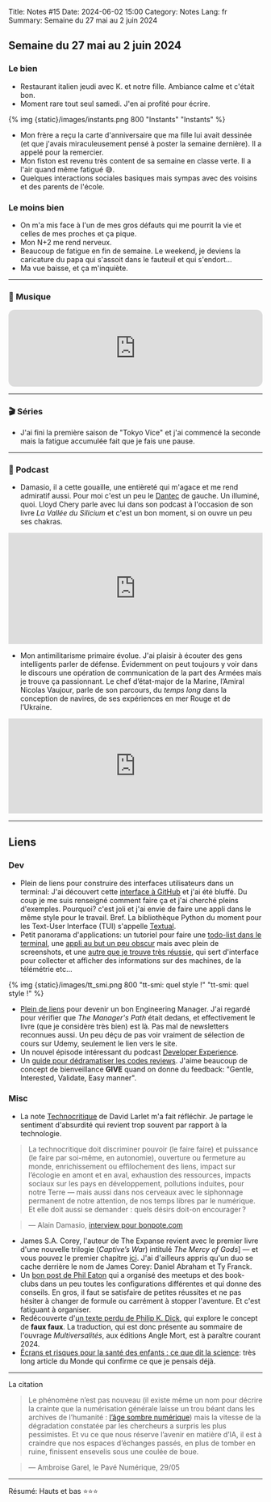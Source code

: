 Title: Notes #15
Date: 2024-06-02 15:00
Category: Notes
Lang: fr
Summary: Semaine du 27 mai au 2 juin 2024

## Semaine du 27 mai au 2 juin 2024

### Le bien

* Restaurant italien jeudi avec K. et notre fille. Ambiance calme et c'était bon.
* Moment rare tout seul samedi. J'en ai profité pour écrire.

{% img {static}/images/instants.png 800 "Instants" "Instants" %}

* Mon frère a reçu la carte d'anniversaire que ma fille lui avait dessinée (et que j'avais miraculeusement pensé à poster la semaine dernière). Il a appelé pour la remercier.
* Mon fiston est revenu très content de sa semaine en classe verte. Il a l'air quand même fatigué 😅.
* Quelques interactions sociales basiques mais sympas avec des voisins et des parents de l'école.

### Le moins bien

* On m'a mis face à l'un de mes gros défauts qui me pourrit la vie et celles de mes proches et ça pique.
* Mon N+2 me rend nerveux.
* Beaucoup de fatigue en fin de semaine. Le weekend, je deviens la caricature du papa qui s'assoit dans le fauteuil et qui s'endort...
* Ma vue baisse, et ça m'inquiète.

---

### 🎵 Musique

<iframe style="border-radius:12px" src="https://open.spotify.com/embed/track/0Z3e93TPjTJPqbQReMGjpJ?utm_source=generator" width="100%" height="152" frameBorder="0" allowfullscreen="" allow="autoplay; clipboard-write; encrypted-media; fullscreen; picture-in-picture" loading="lazy"></iframe>

---

### 🎬 Séries

* J'ai fini la première saison de "Tokyo Vice" et j'ai commencé la seconde mais la fatigue accumulée fait que je fais une pause.

---

### 🎤 Podcast

* Damasio, il a cette gouaille, une entièreté qui m'agace et me rend admiratif aussi. Pour moi c'est un peu le [Dantec](https://fr.wikipedia.org/wiki/Maurice_G._Dantec) de gauche. Un illuminé, quoi. Lloyd Chery parle avec lui dans son podcast à l'occasion de son livre _La Vallée du Silicium_ et c'est un bon moment, si on ouvre un peu ses chakras.

<iframe name="Ausha Podcast Player" frameborder="0" loading="lazy" id="ausha-0u9V" height="220" style="border: none; width:100%; height:220px" src="https://player.ausha.co/?podcastId=Bqd57C3r2VOX&v=3&playerId=ausha-0u9V"></iframe><script src="https://player.ausha.co/ausha-player.js"></script>

* Mon antimilitarisme primaire évolue. J'ai plaisir à écouter des gens intelligents parler de défense. Évidemment on peut toujours y voir dans le discours une opération de communication de la part des Armées mais je trouve ça passionnant. Le chef d’état-major de la Marine, l’Amiral Nicolas Vaujour, parle de son parcours, du _temps long_ dans la conception de navires, de ses expériences en mer Rouge et de l’Ukraine.

<iframe title="Embed Player" width="100%" height="188px" src="https://embed.acast.com/64b0029d46405a0011e8efe2/663908bb054621001298f869" scrolling="no" frameBorder="0" style="border:none;overflow:hidden;"></iframe>

---

## Liens

### Dev

* Plein de liens pour construire des interfaces utilisateurs dans un terminal: J'ai découvert cette [interface à GitHub](https://github.com/dlvhdr/gh-dash) et j'ai été bluffé. Du coup je me suis renseigné comment faire ça et j'ai cherché pleins d'exemples. Pourquoi? c'est joli et j'ai envie de faire une appli dans le même style pour le travail. Bref. La bibliothèque Python du moment pour les Text-User Interface (TUI) s'appelle [Textual](https://www.textualize.io/).
* Petit panorama d'applications: un tutoriel pour faire une [todo-list dans le terminal](https://mathspp.com/blog/textual-tutorial-build-a-todo-app-in-python), une [appli au but un peu obscur](https://insitro.github.io/redun/console.html) mais avec plein de screenshots, et une [autre que je trouve très réussie](https://github.com/tenstorrent/tt-smi), qui sert d'interface pour collecter et afficher des informations sur des machines, de la télémétrie etc...

{% img {static}/images/tt_smi.png 800 "tt-smi: quel style !" "tt-smi: quel style !" %}

* [Plein de liens](https://github.com/jordan-cutler/path-to-senior-engineer-handbook) pour devenir un bon Engineering Manager. J'ai regardé pour vérifier que _The Manager's Path_ était dedans, et effectivement le livre (que je considère très bien) est là. Pas mal de newsletters reconnues aussi. Un peu déçu de pas voir vraiment de sélection de cours sur Udemy, seulement le lien vers le site. 
* Un nouvel épisode intéressant du podcast [Developer Experience](https://podcastaddict.com/developer-experience/episode/175170998).
* Un [guide pour dédramatiser les codes reviews](https://developer-success-lab.gitbook.io/code-review-anxiety-workbook-1/part-three-mini-code-review-anxiety-toolkit/mini-toolkit). J'aime beaucoup de concept de bienveillance **GIVE** quand on donne du feedback: "Gentle, Interested, Validate, Easy manner".

### Misc

* La note [Technocritique](https://larlet.fr/david/2024/05/31/) de David Larlet m'a fait réfléchir. Je partage le sentiment d'absurdité qui revient trop souvent par rapport à la technologie.

> La technocritique doit discriminer pouvoir (le faire faire) et puissance (le faire par soi-même, en autonomie), ouverture ou fermeture au monde, enrichissement ou effilochement des liens, impact sur l’écologie en amont et en aval, exhaustion des ressources, impacts sociaux sur les pays en développement, pollutions induites, pour notre Terre — mais aussi dans nos cerveaux avec le siphonnage permanent de notre attention, de nos temps libres par le numérique. Et elle doit aussi se demander : quels désirs doit-on encourager ?

> — Alain Damasio, [interview pour bonpote.com](https://bonpote.com/on-a-besoin-de-pirates-pour-saboter-les-datacenters-damazon-pour-bloquer-les-plateformes-duber-ou-de-airbnb/)

* James S.A. Corey, l'auteur de The Expanse revient avec le premier livre d'une nouvelle trilogie (_Captive’s War_) intitulé _The Mercy of Gods_] — et vous pouvez le premier chapitre [ici](https://www.polygon.com/24164196/expanse-james-s-a-corey-new-book-mercy-gods). J'ai d'ailleurs appris qu'un duo se cache derrière le nom de James Corey: Daniel Abraham et Ty Franck.
* Un [bon post de Phil Eaton](https://notes.eatonphil.com/eight-years-of-tech-meetups.html) qui a organisé des meetups et des book-clubs dans un peu toutes les configurations différentes et qui donne des conseils. En gros, il faut se satisfaire de petites réussites et ne pas hésiter à changer de formule ou carrément à stopper l'aventure. Et c'est fatiguant à organiser.
* Redécouverte d'[un texte perdu de Philip K. Dick](https://actualitte.com/article/117354/edition/redecouverte-d-un-texte-perdu-de-philip-k-dick), qui explore le concept de **faux faux**. La traduction, qui est donc présente au sommaire de l'ouvrage _Multiversalités_, aux éditions Angle Mort, est à paraître courant 2024.
* [Écrans et risques pour la santé des enfants : ce que dit la science](https://www.lemonde.fr/sciences/article/2024/05/27/ecrans-enfants-accros-chercheurs-inquiets_6235892_1650684.html): très long article du Monde qui confirme ce que je pensais déjà.

---

La citation

> Le phénomène n’est pas nouveau (il existe même un nom pour décrire la crainte que la numérisation générale laisse un trou béant dans les archives de l’humanité : [l’âge sombre numérique](https://fr.m.wikipedia.org/wiki/%C3%82ge_sombre_num%C3%A9rique)) mais la vitesse de la dégradation constatée par les chercheurs a surpris les plus pessimistes. Et vu ce que nous réserve l’avenir en matière d’IA, il est à craindre que nos espaces d’échanges passés, en plus de tomber en ruine, finissent ensevelis sous une coulée de boue.

> — Ambroise Garel, le Pavé Numérique, 29/05

---

Résumé: Hauts et bas ⭐⭐⭐
